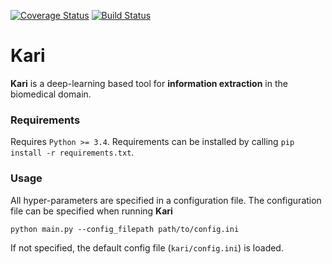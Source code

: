 [![Coverage Status](https://coveralls.io/repos/github/BaderLab/multi-task-learning-BNER-trigger-word/badge.svg?branch=master)](https://coveralls.io/github/BaderLab/multi-task-learning-BNER-trigger-word?branch=master)
[![Build Status](https://travis-ci.org/BaderLab/multi-task-learning-BNER-trigger-word.svg?branch=master)](https://travis-ci.org/BaderLab/multi-task-learning-BNER-trigger-word)

# Kari

**Kari** is a deep-learning based tool for **information extraction** in the biomedical domain.

### Requirements

Requires `Python >= 3.4`. Requirements can be installed by calling `pip install -r requirements.txt`.

### Usage

All hyper-parameters are specified in a configuration file. The configuration file can be specified when running __Kari__

```
python main.py --config_filepath path/to/config.ini
```

If not specified, the default config file (`kari/config.ini`) is loaded.
